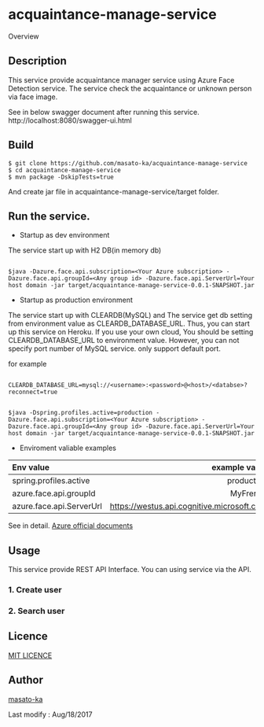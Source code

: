 acquaintance-manage-service
====

Overview

## Description

 This service provide acquaintance manager service using Azure Face Detection service.
 The service check the acquaintance or unknown person via face image.
 
  See in below swagger document after running this service.
  http://localhost:8080/swagger-ui.html


## Build

~~~~
$ git clone https://github.com/masato-ka/acquaintance-manage-service
$ cd acquaintance-manage-service
$ mvn package -DskipTests=true
~~~~

And create jar file in acquaintance-manage-service/target folder.

## Run the service.

* Startup as dev environment

The service start up with H2 DB(in memory db)

~~~

$java -Dazure.face.api.subscription=<Your Azure subscription> -Dazure.face.api.groupId=<Any group id> -Dazure.face.api.ServerUrl=Your host domain -jar target/acquaintance-manage-service-0.0.1-SNAPSHOT.jar 

~~~

* Startup as production environment

The service start up with CLEARDB(MySQL) and The service get db setting from environment value as CLEARDB_DATABASE_URL. Thus, you can start up this service on Heroku. If you use your own cloud, You should be setting CLEARDB_DATABASE_URL to environment value. However, you can not specify port number of MySQL service. only support default port. 

for example 

~~~

CLEARDB_DATABASE_URL=mysql://<username>:<password>@<host>/<databse>?reconnect=true 

~~~


~~~

$java -Dspring.profiles.active=production -Dazure.face.api.subscription=<Your Azure subscription> -Dazure.face.api.groupId=<Any group id> -Dazure.face.api.ServerUrl=Your host domain -jar target/acquaintance-manage-service-0.0.1-SNAPSHOT.jar 

~~~

 * Enviroment valiable examples 
 
 |Env value                  | example value|
 |:--------------------------|------------:|
 |spring.profiles.active     | production  |
 |azure.face.api.groupId     | MyFrends    |
 |azure.face.api.ServerUrl   |https://westus.api.cognitive.microsoft.com|
 
 See in detail.
 [Azure official documents](https://docs.microsoft.com/ja-jp/azure/cognitive-services/face/face-api-how-to-topics/howtoidentifyfacesinimage)
 
## Usage

This service provide REST API Interface. You can using service via the API.


### 1. Create user
 
 
### 2. Search user

## Licence

[MIT LICENCE](https://github.com/masato-ka/geo-hash-potate/blob/master/LICENSE.txt)


## Author

[masato-ka](https://twitter.com/masato_ka)

Last modify : Aug/18/2017